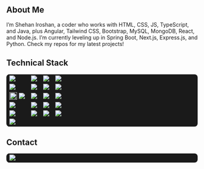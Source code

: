 

<h2>About Me</h2>
<p>I’m Shehan Iroshan, a coder who works with HTML, CSS, JS, TypeScript, and Java, plus Angular, Tailwind CSS, Bootstrap, MySQL, MongoDB, React, and Node.js. I’m currently leveling up in Spring Boot, Next.js, Express.js, and Python. Check my repos for my latest projects!</p>



<h2>Technical Stack</h2>
<table align="center" border="0" cellpadding="10" cellspacing="0" style="background: #1a1a1a; border-radius: 8px;">
  <tr>
    <td><img src="https://img.shields.io/badge/HTML5-000000?style=flat-square&logo=html5&logoColor=00FF00" /></td>
    <td><img src="https://img.shields.io/badge/CSS3-000000?style=flat-square&logo=css3&logoColor=00FF00" /></td>
    <td><img src="https://img.shields.io/badge/JavaScript-000000?style=flat-square&logo=javascript&logoColor=00FF00" /></td>
    <td><img src="https://img.shields.io/badge/TypeScript-000000?style=flat-square&logo=typescript&logoColor=00FF00" /></td>
  </tr>
  <tr>
    <td><img src="https://img.shields.io/badge/React-000000?style=flat-square&logo=react&logoColor=00FF00" /></td>
    <td><img src="https://img.shields.io/badge/Next.js-000000?style=flat-square&logo=next.js&logoColor=00FF00" /></td>
    <td><img src="https://img.shields.io/badge/Angular-000000?style=flat-square&logo=angular&logoColor=00FF00" /></td>
    <td><img src="https://img.shields.io/badge/Tailwind_CSS-000000?style=flat-square&logo=tailwind-css&logoColor=00FF00" /></td>
  </tr>
  <tr>
<td style="display: flex; align-items: center; gap: 5px; background: #1a1a1a; ">
    <img src="https://img.icons8.com/?size=100&id=38294&format=png&color=40C057" alt="" style="width: 20px;">
    <img src="https://img.shields.io/badge/Java-000000?style=flat-square&logo=java&logoColor=00FF00" /></td>
    <td><img src="https://img.shields.io/badge/Spring_Boot-000000?style=flat-square&logo=spring-boot&logoColor=00FF00" /></td>
    <td><img src="https://img.shields.io/badge/Node.js-000000?style=flat-square&logo=node.js&logoColor=00FF00" /></td>
    <td><img src="https://img.shields.io/badge/Express.js-000000?style=flat-square&logo=express&logoColor=00FF00" /></td>
  </tr>
  <tr>
    <td><img src="https://img.shields.io/badge/MySQL-000000?style=flat-square&logo=mysql&logoColor=00FF00" /></td>
    <td><img src="https://img.shields.io/badge/MongoDB-000000?style=flat-square&logo=mongodb&logoColor=00FF00" /></td>
    <td><img src="https://img.shields.io/badge/Python-000000?style=flat-square&logo=python&logoColor=00FF00" /></td>
    <td><img src="https://img.shields.io/badge/Bootstrap-000000?style=flat-square&logo=bootstrap&logoColor=00FF00" /></td>
  </tr>
  <tr>
    <td><img src="https://img.shields.io/badge/Git-000000?style=flat-square&logo=git&logoColor=00FF00" /></td>
    <td><img src="https://img.shields.io/badge/GitHub-000000?style=flat-square&logo=github&logoColor=00FF00" /></td>
    <td><img src="https://img.shields.io/badge/VS_Code-000000?style=flat-square&logo=visual-studio-code&logoColor=00FF00" /></td>
    <td><img src="https://img.shields.io/badge/IntelliJ-000000?style=flat-square&logo=intellij-idea&logoColor=00FF00" /></td>
  </tr>
  <tr>
    <td><img src="https://img.shields.io/badge/PyCharm-000000?style=flat-square&logo=pycharm&logoColor=00FF00" /></td>
  </tr>
</table>

<h2>Contact</h2>
<p align="center">
  <table border="0" cellpadding="8" cellspacing="0" style="background: #1a1a1a; border-radius: 8px;">
    <tr>      
      <td>
        <a href="mailto:shehanshehaniroshan@gmail.com">
          <img src="https://img.shields.io/badge/Email-000000?style=flat-square&logo=gmail&logoColor=00FF00" />
        </a>
      </td>
    </tr>
  </table>
</p>
